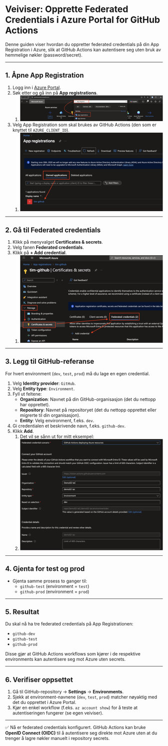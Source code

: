 # Veiviser: Opprette Federated Credentials i Azure Portal for GitHub Actions

Denne guiden viser hvordan du oppretter federated credentials på din App Registration i Azure, slik at GitHub Actions kan autentisere seg uten bruk av hemmelige nøkler (password/secret).

---

## 1. Åpne App Registration
1. Logg inn i [Azure Portal](https://portal.azure.com).
2. Søk etter og gå inn på **App registrations**.
   1. ![alt text](img/appregistration.png)
3. Velg App Registration som skal brukes av GitHub Actions (den som er knyttet til `AZURE_CLIENT_ID`).
   1. ![alt text](img/owndappreg.png)

---

## 2. Gå til Federated credentials
1. Klikk på menyvalget **Certificates & secrets**.
2. Velg fanen **Federated credentials**.
3. Klikk på **+ Add credential**.
   1. ![alt text](img/certsecretapp.png)

---

## 3. Legg til GitHub-referanse
For hvert environment (`dev`, `test`, `prod`) må du lage en egen credential.

1. Velg **Identity provider**: `GitHub`.
2. Velg **Entity type**: `Environment`.
3. Fyll ut feltene:
   - **Organization**: Navnet på din GitHub-organisasjon (det du nettopp har opprettet).
   - **Repository**: Navnet på repositoryet (det du nettopp opprettet eller migrerte til din organisasjon).
   - **Entity**: Velg environment, f.eks. `dev`.
4. Gi credentialen et beskrivende navn, f.eks. `github-dev`.
5. Klikk **Add**.
   1. Det vil se sånn ut for mitt eksempel:
   2. ![alt text](img/fedcredexample.png)

---

## 4. Gjenta for test og prod
- Gjenta samme prosess to ganger til:
  - `github-test` (environment = `test`)
  - `github-prod` (environment = `prod`)

---

## 5. Resultat
Du skal nå ha tre federated credentials på App Registrationen:
- `github-dev`
- `github-test`
- `github-prod`

Disse gjør at GitHub Actions workflows som kjører i de respektive environments kan autentisere seg mot Azure uten secrets.

---

## 6. Verifiser oppsettet
1. Gå til GitHub-repository → **Settings** → **Environments**.
2. Sjekk at environment-navnene (`dev`, `test`, `prod`) matcher nøyaktig med det du opprettet i Azure Portal.
3. Kjør en enkel workflow (f.eks. `az account show`) for å teste at autentiseringen fungerer (se egen veiviser).

---

✅ Nå er federated credentials konfigurert. GitHub Actions kan bruke **OpenID Connect (OIDC)** til å autentisere seg direkte mot Azure uten at du trenger å lagre nøkler manuelt i repository secrets.
